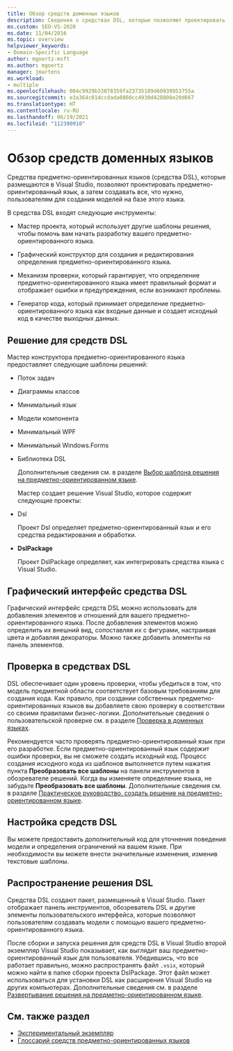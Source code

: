 ```yaml
---
title: Обзор средств доменных языков
description: Сведения о средствах DSL, которые позволяют проектировать предметно-ориентированный язык, а затем создавать все, что нужно пользователям для разработки моделей на базе этого языка.
ms.custom: SEO-VS-2020
ms.date: 11/04/2016
ms.topic: overview
helpviewer_keywords:
- Domain-Specific Language
author: mgoertz-msft
ms.author: mgoertz
manager: jmartens
ms.workload:
- multiple
ms.openlocfilehash: 004c9929b33878359fa23735189d60939953755a
ms.sourcegitcommit: e3a364c014ccdada0860cc4930d428808e20d667
ms.translationtype: HT
ms.contentlocale: ru-RU
ms.lasthandoff: 06/19/2021
ms.locfileid: "112390910"
---
```

# <a name="overview-of-domain-specific-language-tools"></a>Обзор средств доменных языков
Средства предметно-ориентированных языков (средства DSL), которые размещаются в Visual Studio, позволяют проектировать предметно-ориентированный язык, а затем создавать все, что нужно, пользователям для создания моделей на базе этого языка.

 В средства DSL входят следующие инструменты:

- Мастер проекта, который использует другие шаблоны решения, чтобы помочь вам начать разработку вашего предметно-ориентированного языка.

- Графический конструктор для создания и редактирования определения предметно-ориентированного языка.

- Механизм проверки, который гарантирует, что определение предметно-ориентированного языка имеет правильный формат и отображает ошибки и предупреждения, если возникают проблемы.

- Генератор кода, который принимает определение предметно-ориентированного языка как входные данные и создает исходный код в качестве выходных данных.

## <a name="the-dsl-tools-solution"></a>Решение для средств DSL
 Мастер конструктора предметно-ориентированного языка предоставляет следующие шаблоны решений:

- Поток задач

- Диаграммы классов

- Минимальный язык

- Модели компонента

- Минимальный WPF

- Минимальный Windows.Forms

- Библиотека DSL

  Дополнительные сведения см. в разделе [Выбор шаблона решения на предметно-ориентированном языке](../modeling/choosing-a-domain-specific-language-solution-template.md).

  Мастер создает решение Visual Studio, которое содержит следующие проекты:

- Dsl

   Проект Dsl определяет предметно-ориентированный язык и его средства редактирования и обработки.

- **DslPackage**

   Проект DslPackage определяет, как интегрировать средства языка с Visual Studio.

## <a name="the-dsl-tools-graphical-interface"></a>Графический интерфейс средства DSL
 Графический интерфейс средств DSL можно использовать для добавления элементов и отношений для вашего предметно-ориентированного языка. После добавления элементов можно определить их внешний вид, сопоставляя их с фигурами, настраивая цвета и добавляя декораторы. Можно также добавить элементы на панель элементов.

## <a name="validation-in-dsl-tools"></a>Проверка в средствах DSL
 DSL обеспечивает один уровень проверки, чтобы убедиться в том, что модель предметной области соответствует базовым требованиям для создания кода. Как правило, при создании собственных предметно-ориентированных языков вы добавляете свою проверку в соответствии со своими правилами бизнес-логики. Дополнительные сведения о пользовательской проверке см. в разделе [Проверка в доменных языках](../modeling/validation-in-a-domain-specific-language.md).

 Рекомендуется часто проверять предметно-ориентированный язык при его разработке. Если предметно-ориентированный язык содержит ошибки проверки, вы не сможете создать исходный код. Процесс создания исходного кода из шаблонов выполняется путем нажатия пункта **Преобразовать все шаблоны** на панели инструментов в обозревателе решений. Когда вы изменяете определение языка, не забудьте **Преобразовать все шаблоны**. Дополнительные сведения см. в разделе [Практическое руководство. создать решение на предметно-ориентированном языке](../modeling/how-to-create-a-domain-specific-language-solution.md).

## <a name="customization-of-dsl-tools"></a>Настройка средств DSL
 Вы можете предоставить дополнительный код для уточнения поведения модели и определения ограничений на вашем языке. При необходимости вы можете внести значительные изменения, изменив текстовые шаблоны.

## <a name="distributing-your-dsl-solution"></a>Распространение решения DSL
 Средства DSL создают пакет, размещенный в Visual Studio. Пакет отображает панель инструментов, обозреватель DSL и другие элементы пользовательского интерфейса, которые позволяют пользователям создавать модели с помощью вашего предметно-ориентированного языка.

 После сборки и запуска решения для средств DSL в Visual Studio второй экземпляр Visual Studio показывает, как выглядит ваш предметно-ориентированный язык для пользователя. Убедившись, что все работает правильно, можно распространять файл `.vsix`, который можно найти в папке сборки проекта DslPackage. Этот файл может использоваться для установки DSL как расширения Visual Studio на других компьютерах.  Дополнительные сведения см. в разделе [Развертывание решения на предметно-ориентированном языке](msi-and-vsix-deployment-of-a-dsl.md).

## <a name="see-also"></a>См. также раздел

- [Экспериментальный экземпляр](../extensibility/the-experimental-instance.md)
- [Глоссарий средств предметно-ориентированных языков](/previous-versions/bb126564(v=vs.100))